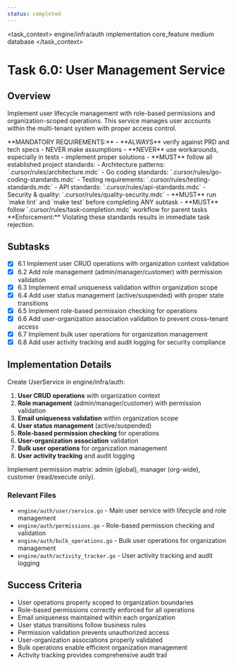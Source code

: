 ```yaml
---
status: completed
---
```


<task_context>
<domain>engine/infra/auth</domain>
<type>implementation</type>
<scope>core_feature</scope>
<complexity>medium</complexity>
<dependencies>database</dependencies>
</task_context>

# Task 6.0: User Management Service

## Overview

Implement user lifecycle management with role-based permissions and organization-scoped operations. This service manages user accounts within the multi-tenant system with proper access control.

<critical>
**MANDATORY REQUIREMENTS:**
- **ALWAYS** verify against PRD and tech specs - NEVER make assumptions
- **NEVER** use workarounds, especially in tests - implement proper solutions
- **MUST** follow all established project standards:
    - Architecture patterns: `.cursor/rules/architecture.mdc`
    - Go coding standards: `.cursor/rules/go-coding-standards.mdc`
    - Testing requirements: `.cursor/rules/testing-standards.mdc`
    - API standards: `.cursor/rules/api-standards.mdc`
    - Security & quality: `.cursor/rules/quality-security.mdc`
- **MUST** run `make lint` and `make test` before completing ANY subtask
- **MUST** follow `.cursor/rules/task-completion.mdc` workflow for parent tasks
**Enforcement:** Violating these standards results in immediate task rejection.
</critical>

## Subtasks

- [x] 6.1 Implement user CRUD operations with organization context validation
- [x] 6.2 Add role management (admin/manager/customer) with permission validation
- [x] 6.3 Implement email uniqueness validation within organization scope
- [x] 6.4 Add user status management (active/suspended) with proper state transitions
- [x] 6.5 Implement role-based permission checking for operations
- [x] 6.6 Add user-organization association validation to prevent cross-tenant access
- [x] 6.7 Implement bulk user operations for organization management
- [x] 6.8 Add user activity tracking and audit logging for security compliance

## Implementation Details

Create UserService in engine/infra/auth:

1. **User CRUD operations** with organization context
2. **Role management** (admin/manager/customer) with permission validation
3. **Email uniqueness validation** within organization scope
4. **User status management** (active/suspended)
5. **Role-based permission checking** for operations
6. **User-organization association** validation
7. **Bulk user operations** for organization management
8. **User activity tracking** and audit logging

Implement permission matrix: admin (global), manager (org-wide), customer (read/execute only).

### Relevant Files

- `engine/auth/user/service.go` - Main user service with lifecycle and role management
- `engine/auth/permissions.go` - Role-based permission checking and validation
- `engine/auth/bulk_operations.go` - Bulk user operations for organization management
- `engine/auth/activity_tracker.go` - User activity tracking and audit logging

## Success Criteria

- User operations properly scoped to organization boundaries
- Role-based permissions correctly enforced for all operations
- Email uniqueness maintained within each organization
- User status transitions follow business rules
- Permission validation prevents unauthorized access
- User-organization associations properly validated
- Bulk operations enable efficient organization management
- Activity tracking provides comprehensive audit trail
